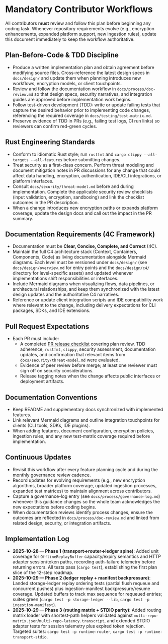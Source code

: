 # Mandatory Contributor Workflows

All contributors **must** review and follow this plan before beginning any coding task. Whenever repository requirements evolve (e.g., encryption enhancements, expanded platform support, new ingestion rules), update this document immediately to keep the workflow authoritative.

## Plan-Before-Code & TDD Discipline
- Produce a written implementation plan and obtain agreement before modifying source files. Cross-reference the latest design specs in `docs/design/` and update them when planning introduces new workflows, encryption models, or client touchpoints.
- Review and follow the documentation workflow in `docs/process/doc-review.md` so that design specs, security narratives, and integration guides are approved before implementation work begins.
- Follow test-driven development (TDD): write or update failing tests that capture the desired behavior prior to implementing code changes, referencing the required coverage in `docs/testing/test-matrix.md`.
- Preserve evidence of TDD in PRs (e.g., failing test logs, CI run links) so reviewers can confirm red-green cycles.

## Rust Engineering Standards
- Conform to idiomatic Rust style; run `rustfmt` and `cargo clippy --all-targets --all-features` before submitting changes.
- Treat security as a first-class concern. Perform threat modeling and document mitigation notes in PR discussions for any change that could affect data handling, encryption, authentication, IDE/CLI integrations, or platform interfaces.
- Consult `docs/security/threat-model.md` before and during implementation. Complete the applicable security review checklists (input validation, encryption, sandboxing) and link the checklist outcomes in the PR description.
- When a change introduces new encryption paths or expands platform coverage, update the design docs and call out the impact in the PR summary.

## Documentation Requirements (4C Framework)
- Documentation must be **Clear, Concise, Complete, and Correct** (4C).
- Maintain the full C4 architecture stack (Context, Containers, Components, Code) as living documentation alongside Mermaid diagrams. Each level must be versioned under `docs/design/` (see `docs/design/overview.md` for entry points and the `docs/design/c4/` directory for level-specific assets) and updated whenever implementations shift responsibilities or interfaces.
- Include Mermaid diagrams when visualizing flows, data pipelines, or architectural relationships, and keep them synchronized with the latest design updates and the authoritative C4 narratives.
- Reference or update client integration scripts and IDE compatibility work where relevant to the change, including delivery expectations for CLI packages, SDKs, and IDE extensions.

## Pull Request Expectations
- Each PR must include:
  - A completed [PR release checklist](docs/process/pr-release-checklist.md) covering plan review, TDD adherence, `rustfmt`, `clippy`, security assessment, documentation updates, and confirmation that relevant items from `docs/security/threat-model.md` were evaluated.
  - Evidence of peer review before merge; at least one reviewer must sign off on security considerations.
  - Release tagging notes when the change affects public interfaces or deployment artifacts.

## Documentation Conventions
- Keep README and supplementary docs synchronized with implemented features.
- Link relevant Mermaid diagrams and outline integration touchpoints for clients (CLI tools, SDKs, IDE plugins).
- When adding features, document configuration, encryption policies, ingestion rules, and any new test-matrix coverage required before implementation.

## Continuous Updates
- Revisit this workflow after every feature planning cycle and during the monthly governance review cadence.
- Record updates for evolving requirements (e.g., new encryption algorithms, broader platform coverage, updated ingestion processes, expanded test matrices) to maintain alignment across contributors.
- Capture a governance-log entry (see `docs/process/governance-log.md`) whenever this guidance changes so the whole team acknowledges the new expectations before coding begins.
- When documentation reviews identify process changes, ensure the outcomes are reflected in `docs/process/doc-review.md` and linked from related design, security, or integration artifacts.

## Implementation Log
- **2025-10-28 — Phase 1 (transport→router→ledger spine)**: Added unit coverage for `OfflineReplayBuffer` capacity/expiry semantics and HTTP adapter session/token paths, recording auth-failure telemetry before returning errors. All tests pass (`cargo test`), establishing the first plan slice of the 12-step roadmap.
- **2025-10-29 — Phase 2 (ledger replay + manifest backpressure)**: Landed storage-ledger replay ordering tests (partial flush requeue and concurrent pushes) plus ingestion-manifest backpressure/resume coverage. Updated buffers to track max sequence for requeued entries; suites green (`cargo test -p storage-ledger --lib`, `cargo test -p ingestion-manifest`).
- **2025-10-29 — Phase 3 (routing matrix + STDIO parity)**: Added routing matrix loader with shortest-path helpers validated against `multi-repo-matrix.json`/`multi-repo-latency.transcript`, and extended STDIO adapter tests for session telemetry plus expired token rejection. Targeted suites: `cargo test -p runtime-router`, `cargo test -p runtime-transport-stdio`.
